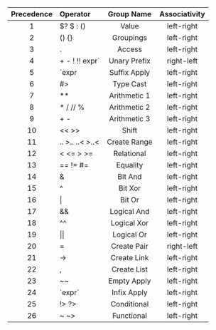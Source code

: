 | Precedence | Operator                                                           | Group Name       | Associativity |
| :--------: | :----------------------------------------------------------------- | :-----------:    | :-----------: |
| 1          | $? $ : ()                                                          | Value            | left-right    |
| 2          | () {}                                                              | Groupings        | left-right    |
| 3          | .                                                                  | Access           | left-right    |
| 4          | + - ! !! expr`                                                     | Unary Prefix     | right-left    |
| 5          | `expr                                                              | Suffix Apply     | left-right    |
| 6          | #>                                                                 | Type Cast        | left-right    |
| 7          | **                                                                 | Arithmetic 1     | left-right    |
| 8          | * / // %                                                           | Arithmetic 2     | left-right    |
| 9          | + -                                                                | Arithmetic 3     | left-right    |
| 10         | << >>                                                              | Shift            | left-right    |
| 11         | .. >.. ..< >..<                                                    | Create Range     | left-right    |
| 12         | < <= > >=                                                          | Relational       | left-right    |
| 13         | == != #=                                                           | Equality         | left-right    |
| 14         | &                                                                  | Bit And          | left-right    |
| 15         | ^                                                                  | Bit Xor          | left-right    |
| 16         | &#124;                                                             | Bit Or           | left-right    |
| 17         | &&                                                                 | Logical And      | left-right    |
| 18         | ^^                                                                 | Logical Xor      | left-right    |
| 19         | &#124;&#124;                                                       | Logical Or       | left-right    |
| 20         | =                                                                  | Create Pair      | right-left    |
| 21         | ->                                                                 | Create Link      | left-right    |
| 22         | ,                                                                  | Create List      | left-right    |
| 23         | ~~                                                                 | Empty Apply      | left-right    |
| 24         | \`expr\`                                                           | Infix Apply      | left-right    |
| 25         | !> ?>                                                              | Conditional      | left-right    |
| 26         | ~ ~>                                                               | Functional       | left-right    |
